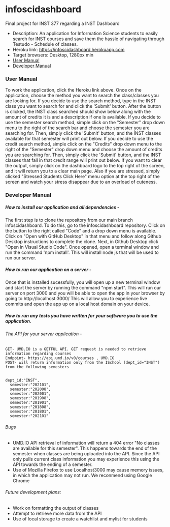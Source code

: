 # infoscidashboard
Final project for INST 377 regarding a INST Dashboard 

* Description: An application for Information Science students to easily search for INST courses and save them the hassle of navigating through Testudo - Schedule of classes.
* Heroku link: https://infoscidashboard.herokuapp.com
* Target browsers: Desktop, 1280px min
* [User Manual](#-user-manual)
* [Developer Manual](#-developer-manual)









### User Manual
To work the application, click the Heroku link above. Once on the application, choose the method you want to search the class/classes you are looking for. If you decide to use the search method, type in the INST class you want to search for and click the 'Submit' button. After the button is clicked, the INST class searched should show below along with the amount of credits it is and a description if one is available. If you decide to use the semester search method, simple click on the "Semester" drop down menu to the right of the search bar and choose the semester you are searching for. Then, simply click the 'Submit' button, and the INST classes available for that semester will print out below. If you decide to use the credit search method, simple click on the "Credits" drop down menu to the right of the "Semester" drop down menu and choose the amount of credits you are searching for. Then, simply click the 'Submit' button, and the INST classes that fall in that credit range will print out below. If you want to clear the output, simply click on the dashboard logo to the top right of the screen, and it will return you to a clear main page. Also if you are stressed, simply clicked "Stressed Students Click Here" menu option at the top right of the screen and watch your stress disappear due to an overload of cuteness.




### Developer Manual
##### How to install our application and all dependencies -
The first step is to clone the repository from our main branch infoscidashboard. To do this, go to the infoscidashboard repository. Click on the button to the right called "Code" and a drop down menu is available. Click on "Open with GitHub Desktop" in that menu and follow along Github Desktop instructions to complete the clone. Next, in Github Desktop click "Open in Visual Studio Code". Once opened, open a terminal window and run the command 'npm install'. This will install node js that will be used to run our server.
##### How to run our application on a server -
Once that is installed sucessfully, you will open up a new terminal window and start the server by running the command "npm start". This will run our server on port 3000 and you will be able to open the app in your browser by going to http://localhost:3000/ This will allow you to experience live commits and open the app up on a local host domain on your device.
##### How to run any tests you have written for your software you to use the application.
###### The API for your server application - 
    GET- UMD.IO is a GETFUL API. GET request is needed to retrieve information regarding courses
    Endpoint- https://api.umd.io/v0/courses , UMD.IO
    POST- will return information only from the ISchool (dept_id="INST") from the following semesters 


    dept_id:"INST",
      semester:"202101",
      semester:"202008",
      semester:"202001",
      semester:"201908",
      semester:"201901",
      semester:"201808",
      semester:"201801",
      semester:"202101"

###### Bugs 
* UMD.IO API retrieval of information will return a 404 error "No classes are available for this semester". This happens towards the end of the semester when classes are being uploaded into the API. Since the API only pulls current class information you may experience this using the API towards the ending of a semester. 
* Use of Mozilla Firefox to use Localhost3000 may cause memory issues, in which the application may not run. We reconmend using Google Chrome 
###### Future development plans: 
* Work on formatting the output of classes
* Attempt to retrieve more data from the API
* Use of local storage to create a watchlist and mylist for students 
